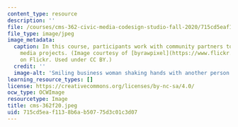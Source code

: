 ```yaml
---
content_type: resource
description: ''
file: /courses/cms-362-civic-media-codesign-studio-fall-2020/715cd5eaf1138b6ab50775d3c01c3d07_cms-362f20.jpeg
file_type: image/jpeg
image_metadata:
  caption: In this course, participants work with community partners to develop civic
    media projects. (Image courtesy of [byrawpixel](https://www.flickr.com/photos/byrawpixel/45739277692)
    on Flickr. Used under CC BY.)
  credit: ''
  image-alt: 'Smiling business woman shaking hands with another person. '
learning_resource_types: []
license: https://creativecommons.org/licenses/by-nc-sa/4.0/
ocw_type: OCWImage
resourcetype: Image
title: cms-362f20.jpeg
uid: 715cd5ea-f113-8b6a-b507-75d3c01c3d07
---
```

